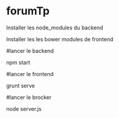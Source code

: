 # forumTp
Installer les node_modules du backend 

Installer les les bower modules de frontend

#lancer le backend

npm start

#lancer le frontend

grunt serve

#lancer le brocker

node server.js
